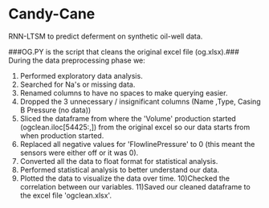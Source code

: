 # Candy-Cane
RNN-LTSM to predict deferment on synthetic oil-well data.

###OG.PY is the script that cleans the original excel file (og.xlsx).###
During the data preprocessing phase we:
1) Performed exploratory data analysis.
2) Searched for Na's or missing data.
3) Renamed columns to have no spaces to make querying easier.
4) Dropped the 3 unnecessary / insignificant columns (Name ,Type, Casing B Pressure (no data))
5) Sliced the dataframe from where the 'Volume' production started (ogclean.iloc[54425:,]) from the original excel so our data starts from when production started.
6) Replaced all negative values for 'FlowlinePressure' to 0 (this meant the sensors were either off or it was 0).
7) Converted all the data to float format for statistical analysis.
8) Performed statistical analysis to better understand our data.
9) Plotted the data to visualize the data over time.
10)Checked the correlation between our variables.
11)Saved our cleaned dataframe to the excel file 'ogclean.xlsx'.
